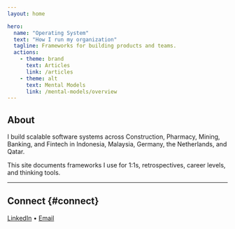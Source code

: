 ```yaml
---
layout: home

hero:
  name: "Operating System"
  text: "How I run my organization"
  tagline: Frameworks for building products and teams.
  actions:
    - theme: brand
      text: Articles
      link: /articles
    - theme: alt
      text: Mental Models
      link: /mental-models/overview
---
```


## About

I build scalable software systems across Construction, Pharmacy, Mining, Banking, and Fintech in Indonesia, Malaysia, Germany, the Netherlands, and Qatar.

This site documents frameworks I use for 1:1s, retrospectives, career levels, and thinking tools.

---

## Connect {#connect}

[LinkedIn](https://linkedin.com/in/yourusername) • [Email](mailto:your@email.com)
